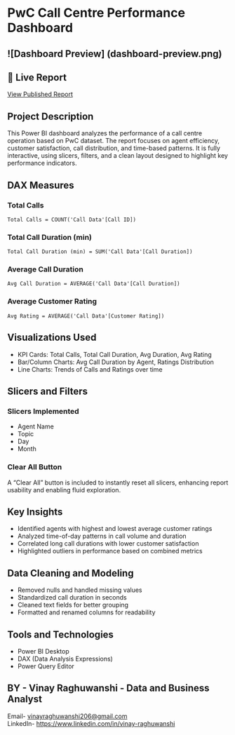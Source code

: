 #  PwC Call Centre Performance Dashboard

## ![Dashboard Preview] (dashboard-preview.png)

## 🔗 Live Report
[View Published Report](https://app.powerbi.com/view?r=eyJrIjoiOTg2YTZmZDUtMGE5Mi00MmQwLWIzNzUtMWEyZjM4NzViNTVmIiwidCI6ImYxMTQ1YmY3LTZmMTktNDU2Mi1hOTA1LWQxMTVlMmZiYjQ4MCJ9)

##  Project Description
This Power BI dashboard analyzes the performance of a call centre operation based on PwC dataset. The report focuses on agent efficiency, customer satisfaction, call distribution, and time-based patterns. It is fully interactive, using slicers, filters, and a clean layout designed to highlight key performance indicators.

##  DAX Measures

### Total Calls
```DAX
Total Calls = COUNT('Call Data'[Call ID])
```

### Total Call Duration (min)
```DAX
Total Call Duration (min) = SUM('Call Data'[Call Duration])
```

### Average Call Duration
```DAX
Avg Call Duration = AVERAGE('Call Data'[Call Duration])
```

### Average Customer Rating
```DAX
Avg Rating = AVERAGE('Call Data'[Customer Rating])
```

##  Visualizations Used
- KPI Cards: Total Calls, Total Call Duration, Avg Duration, Avg Rating
- Bar/Column Charts: Avg Call Duration by Agent, Ratings Distribution
- Line Charts: Trends of Calls and Ratings over time

##  Slicers and Filters

### Slicers Implemented
- Agent Name
- Topic
- Day
- Month
  
### Clear All Button
A “Clear All” button is included to instantly reset all slicers, enhancing report usability and enabling fluid exploration.

##  Key Insights
- Identified agents with highest and lowest average customer ratings
- Analyzed time-of-day patterns in call volume and duration
- Correlated long call durations with lower customer satisfaction
- Highlighted outliers in performance based on combined metrics

##  Data Cleaning and Modeling
- Removed nulls and handled missing values
- Standardized call duration in seconds
- Cleaned text fields for better grouping
- Formatted and renamed columns for readability

##  Tools and Technologies
- Power BI Desktop
- DAX (Data Analysis Expressions)
- Power Query Editor

## BY - **Vinay Raghuwanshi**  - Data and Business Analyst  
Email- vinayraghuwanshi206@gmail.com  
LinkedIn- https://www.linkedin.com/in/vinay-raghuwanshi
